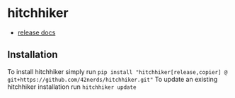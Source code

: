 # hitchhiker

- [release docs](docs/release/README.md)

## Installation

To install hitchhiker simply run `pip install "hitchhiker[release,copier] @ git+https://github.com/42nerds/hitchhiker.git"`
To update an existing hitchhiker installation run `hitchhiker update`
